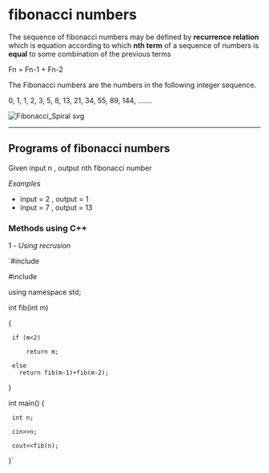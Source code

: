 # fibonacci numbers

The sequence of fibonacci numbers may be defined by **recurrence relation** which is equation according to which **nth term** of a sequence of numbers is **equal** to some combination of the previous terms 

Fn = Fn-1 + Fn-2

The Fibonacci numbers are the numbers in the following integer sequence.

0, 1, 1, 2, 3, 5, 8, 13, 21, 34, 55, 89, 144, …….

![Fibonacci_Spiral svg](https://user-images.githubusercontent.com/115074648/194080268-fbf00d7a-6b9e-47cd-8ba1-680a6d5f2f5f.png)

---

## Programs of fibonacci numbers
Given input n , output nth fibonacci number

*Examples*
- input = 2 , output = 1
- input = 7 , output = 13

### Methods using C++

1 - *Using recrusion*

`#include <iostream>

#include<cmath>

using namespace std;

 int fib(int m)
 
 {
 
     if (m<2)
     
         return m;
         
     else
       return fib(m-1)+fib(m-2);
         
 }

int main() {

     int n;
     
     cin>>n;
     
     cout<<fib(n);
     
 }`
 

